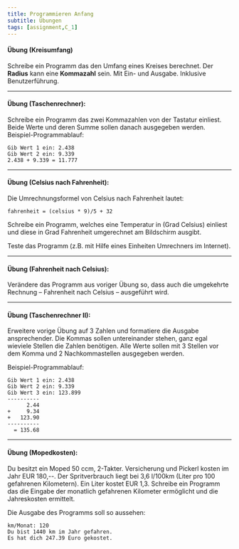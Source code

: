```yaml
---
title: Programmieren Anfang
subtitle: Übungen
tags: [assignment,C_1]
---
```




#### Übung (Kreisumfang)

Schreibe ein Programm das den Umfang eines Kreises berechnet. Der **Radius** kann eine **Kommazahl** sein. Mit Ein- und Ausgabe. Inklusive Benutzerführung.

---

#### **Übung (Taschenrechner):**

Schreibe ein Programm das zwei Kommazahlen von der Tastatur einliest. Beide Werte und deren Summe sollen danach ausgegeben werden. Beispiel-Programmablauf:

```
Gib Wert 1 ein: 2.438
Gib Wert 2 ein: 9.339
2.438 + 9.339 = 11.777
```

---

#### **Übung (Celsius nach Fahrenheit):**

Die Umrechnungsformel von Celsius nach Fahrenheit lautet: 

`fahrenheit = (celsius * 9)/5 + 32`

Schreibe ein Programm, welches eine Temperatur in (Grad Celsius) einliest und diese in Grad Fahrenheit umgerechnet am Bildschirm ausgibt. 

Teste das Programm (z.B. mit Hilfe eines Einheiten Umrechners im Internet).

---

#### **Übung (Fahrenheit nach Celsius):**

Verändere das Programm aus voriger Übung so, dass auch die umgekehrte Rechnung – Fahrenheit nach Celsius – ausgeführt wird.

---

#### **Übung (Taschenrechner II):**

Erweitere vorige Übung  auf 3 Zahlen und formatiere die Ausgabe ansprechender. Die Kommas sollen untereinander stehen, ganz egal wieviele Stellen die Zahlen benötigen. Alle Werte sollen mit 3 Stellen vor dem Komma und 2 Nachkommastellen ausgegeben werden. 

Beispiel-Programmablauf:

``` 
Gib Wert 1 ein: 2.438
Gib Wert 2 ein: 9.339
Gib Wert 3 ein: 123.899
----------
      2.44
+     9.34
+   123.90
----------
  = 135.68
```

---

#### **Übung (Mopedkosten):**

Du besitzt ein Moped 50 ccm, 2-Takter. Versicherung und Pickerl kosten im Jahr EUR 180,--. Der Spritverbrauch liegt bei 3,6 l/100km (Liter pro 100 gefahrenen Kilometern). Ein Liter kostet EUR 1,3. Schreibe ein Programm das die Eingabe der monatlich gefahrenen Kilometer ermöglicht und die Jahreskosten ermittelt.

Die Ausgabe des Programms soll so aussehen:

```
km/Monat: 120
Du bist 1440 km im Jahr gefahren.
Es hat dich 247.39 Euro gekostet.
```





